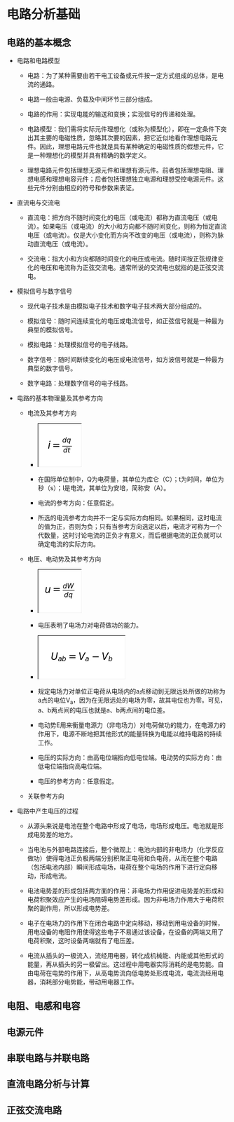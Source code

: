 # 电路分析基础

## 电路的基本概念

  + 电路和电路模型

    - 电路：为了某种需要由若干电工设备或元件按一定方式组成的总体，是电流的通路。

    - 电路一般由电源、负载及中间环节三部分组成。

    - 电路的作用：实现电能的输送和变换；实现信号的传递和处理。

    - 电路模型：我们需将实际元件理想化（或称为模型化），即在一定条件下突出其主要的电磁性质，忽略其次要的因素，把它近似地看作理想电路元件。因此，理想电路元件也就是具有某种确定的电磁性质的假想元件，它是一种理想化的模型并具有精确的数学定义。

    - 理想电路元件包括理想无源元件和理想有源元件。前者包括理想电阻、理想电感和理想电容元件；后者包括理想独立电源和理想受控电源元件。这些元件分别由相应的符号和参数来表证。

  + 直流电与交流电

    - 直流电：把方向不随时间变化的电压（或电流）都称为直流电压（或电流）。如果电压（或电流）的大小和方向都不随时间变化，则称为恒定直流电压（或电流）。仅是大小变化而方向不改变的电压（或电流），则称为脉动直流电压（或电流）。

    - 交流电：指大小和方向都随时间变化的电压或电流。随时间按正弦规律变化的电压和电流称为正弦交流电。通常所说的交流电也就指的是正弦交流电。

  + 模拟信号与数字信号

    - 现代电子技术是由模拟电子技术和数字电子技术两大部分组成的。

    - 模拟信号：随时间连续变化的电压或电流信号，如正弦信号就是一种最为典型的模拟信号。

    - 模拟电路：处理模拟信号的电子线路。

    - 数字信号：随时间断续变化的电压或电流信号，如方波信号就是一种最为典型的数字信号。

    - 数字电路：处理数字信号的电子线路。

  + 电路的基本物理量及其参考方向

    - 电流及其参考方向

      - ![](./latex/$i=frac{dq}{dt}$.png)

      - 在国际单位制中，Q为电荷量，其单位为库仑（C）；t为时间，单位为秒（s）；I是电流，其单位为安培，简称安（A）。

      - 电流的参考方向：任意假定。

      - 所选的电流参考方向并不一定与实际方向相同。如果相同，这时电流的值为正，否则为负；只有当参考方向选定以后，电流才可称为一个代数量，这时讨论电流的正负才有意义，而后根据电流的正负就可以确定电流的实际方向。

    - 电压、电动势及其参考方向

      - ![](./latex/%24u%3Dfrac%7BdW%7D%7Bdq%7D%24.png)

      - 电压表明了电场力对电荷做功的能力。

      - ![](./latex/%24U_%7Bab%7D%3DV_a-V_b%24.png)

      - 规定电场力对单位正电荷从电场内的a点移动到无限远处所做的功称为a点的电位V<sub>a</sub>，因为在无限远处的电场为零，故其电位也为零。可见，a、b两点间的电压也就是a、b两点间的电位差。

      - 电动势E用来衡量电源力（非电场力）对电荷做功的能力，在电源力的作用下，电源不断地把其他形式的能量转换为电能以维持电路的持续工作。

      - 电压的实际方向：由高电位端指向低电位端。电动势的实际方向：由低电位端指向高电位端。

      - 电压的参考方向：任意假定。

    - 关联参考方向

  + 电路中产生电压的过程

    - 从源头来说是电池在整个电路中形成了电场，电场形成电压。电池就是形成电势差的地方。

    - 当电池与外部电路连接后，整个微观上：电池内部的非电场力（化学反应做功）使得电池正负极两端分别积聚正电荷和负电荷，从而在整个电路（包括电池内部）瞬间形成电场，电荷在整个电场的作用下进行定向移动，形成电流。

    - 电池电势差的形成包括两方面的作用：非电场力作用促进电势差的形成和电荷积聚效应产生的电场阻碍电势差形成。因为非电场力作用大于电荷积聚的副作用，所以形成电势差。

    - 电子在电场力的作用下在闭合电路中定向移动，移动到用电设备的时候，用电设备的电阻作用使得这些电子不易通过该设备，在设备的两端又用了电荷积聚，这时设备两端就有了电压差。

    - 电流从插头的一极流入，流经用电器，转化成机械能、内能或其他形式的能量，再从插头的另一极留出。这过程中用电器实际消耗的是电势能。自由电荷在电势的作用下，从高电势流向低电势处形成电流，电流流经用电器，消耗部分电势能，带动用电器工作。

## 电阻、电感和电容

## 电源元件

## 串联电路与并联电路

## 直流电路分析与计算

## 正弦交流电路
